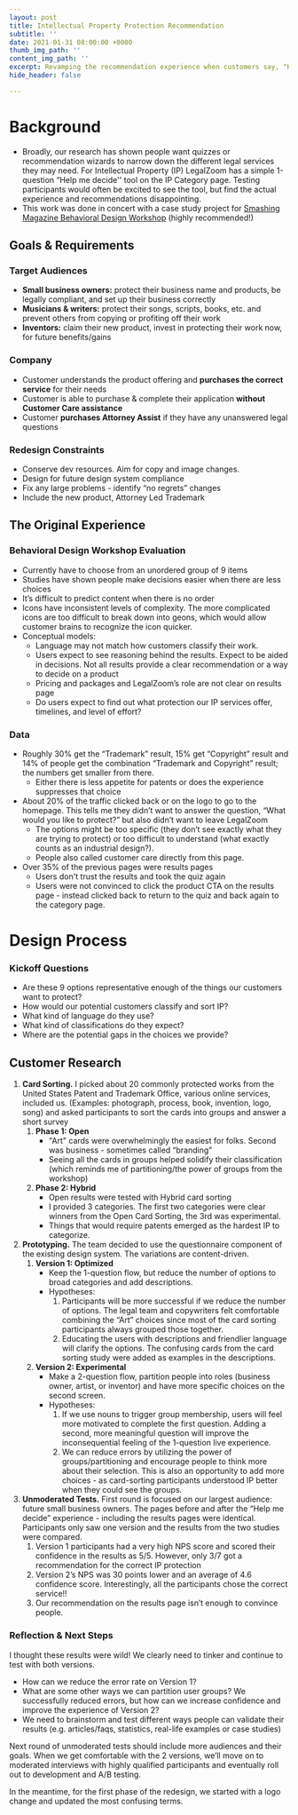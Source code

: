 ```yaml
---
layout: post
title: Intellectual Property Protection Recommendation
subtitle: ''
date: 2021-01-31 08:00:00 +0000
thumb_img_path: ''
content_img_path: ''
excerpt: Revamping the recommendation experience when customers say, "Help me decide"
hide_header: false

---
```

# Background

* Broadly, our research has shown people want quizzes or recommendation wizards to narrow down the different legal services they may need. For Intellectual Property (IP) LegalZoom has a simple 1-question “Help me decide'' tool on the IP Category page. Testing participants would often be excited to see the tool, but find the actual experience and recommendations disappointing.
* This work was done in concert with a case study project for [Smashing Magazine Behavioral Design Workshop](https://smashingconf.com/online-workshops/workshops/susan-guthrie-weinschenk) (highly recommended!)

## Goals & Requirements

### Target Audiences

* **Small business owners:** protect their business name and products, be legally compliant, and set up their business correctly
* **Musicians & writers:** protect their songs, scripts, books, etc. and prevent others from copying or profiting off their work
* **Inventors:** claim their new product, invest in protecting their work now, for future benefits/gains

### Company

* Customer understands the product offering and **purchases the correct service** for their needs
* Customer is able to purchase & complete their application **without Customer Care assistance**
* Customer **purchases Attorney Assist** if they have any unanswered legal questions

### Redesign Constraints

* Conserve dev resources. Aim for copy and image changes.
* Design for future design system compliance
* Fix any large problems - identify “no regrets” changes
* Include the new product, Attorney Led Trademark

## The Original Experience

### Behavioral Design Workshop Evaluation

* Currently have to choose from an unordered group of 9 items
* Studies have shown people make decisions easier when there are less choices
* It’s difficult to predict content when there is no order
* Icons have inconsistent levels of complexity. The more complicated icons are too difficult to break down into geons, which would allow customer brains to recognize the icon quicker.
* Conceptual models:
  * Language may not match how customers classify their work.
  * Users expect to see reasoning behind the results. Expect to be aided in decisions. Not all results provide a clear recommendation or a way to decide on a product
  * Pricing and packages and LegalZoom’s role are not clear on results page
  * Do users expect to find out what protection our IP services offer, timelines, and level of effort?

### Data

* Roughly 30% get the “Trademark” result, 15% get “Copyright” result and 14% of people get the combination “Trademark and Copyright” result; the numbers get smaller from there.
  * Either there is less appetite for patents or does the experience suppresses that choice
* About 20% of the traffic clicked back or on the logo to go to the homepage. This tells me they didn’t want to answer the question, “What would you like to protect?” but also didn’t want to leave LegalZoom
  * The options might be too specific (they don’t see exactly what they are trying to protect) or too difficult to understand (what exactly counts as an industrial design?).
  * People also called customer care directly from this page.
* Over 35% of the previous pages were results pages
  * Users don't trust the results and took the quiz again
  * Users were not convinced to click the product CTA on the results page - instead clicked back to return to the quiz and back again to the category page.

# Design Process

### Kickoff Questions

* Are these 9 options representative enough of the things our customers want to protect?
* How would our potential customers classify and sort IP?
* What kind of language do they use?
* What kind of classifications do they expect?
* Where are the potential gaps in the choices we provide?

## Customer Research

1. **Card Sorting.** I picked about 20 commonly protected works from the United States Patent and Trademark Office, various online services, included us. (Examples: photograph, process, book, invention, logo, song) and asked participants to sort the cards into groups and answer a short survey
   1. **Phase 1: Open**
      * "Art" cards were overwhelmingly the easiest for folks. Second was business - sometimes called “branding”
      * Seeing all the cards in groups helped solidify their classification (which reminds me of partitioning/the power of groups from the workshop)
   2. **Phase 2: Hybrid**
      * Open results were tested with Hybrid card sorting
      * I provided 3 categories. The first two categories were clear winners from the Open Card Sorting, the 3rd was experimental.
      * Things that would require patents emerged as the hardest IP to categorize.
2. **Prototyping.** The team decided to use the questionnaire component of the existing design system. The variations are content-driven.
   1. **Version 1: Optimized**
      * Keep the 1-question flow, but reduce the number of options to broad categories and add descriptions.
      * Hypotheses:
        1. Participants will be more successful if we reduce the number of options. The legal team and copywriters felt comfortable combining the “Art” choices since most of the card sorting participants always grouped those together.
        2. Educating the users with descriptions and friendlier language will clarify the options. The confusing cards from the card sorting study were added as examples in the descriptions.
   2. **Version 2: Experimental**
      * Make a 2-question flow, partition people into roles (business owner, artist, or inventor) and have more specific choices on the second screen.
      * Hypotheses:
        1. If we use nouns to trigger group membership, users will feel more motivated to complete the first question. Adding a second, more meaningful question will improve the inconsequential feeling of the 1-question live experience.
        2. We can reduce errors by utilizing the power of groups/partitioning and encourage people to think more about their selection. This is also an opportunity to add more choices - as card-sorting participants understood IP better when they could see the groups.
3. **Unmoderated Tests.** First round is focused on our largest audience: future small business owners. The pages before and after the “Help me decide” experience - including the results pages were identical. Participants only saw one version and the results from the two studies were compared. 
   1. Version 1 participants had a very high NPS score and scored their confidence in the results as 5/5. However, only 3/7 got a recommendation for the correct IP protection
   2. Version 2’s NPS was 30 points lower and an average of 4.6 confidence score. Interestingly, all the participants chose the correct service!!
   3. Our recommendation on the results page isn’t enough to convince people.

### Reflection & Next Steps

I thought these results were wild! We clearly need to tinker and continue to test with both versions. 

* How can we reduce the error rate on Version 1?
* What are some other ways we can partition user groups? We successfully reduced errors, but how can we increase confidence and improve the experience of Version 2?
* We need to brainstorm and test different ways people can validate their results (e.g. articles/faqs, statistics, real-life examples or case studies)

Next round of unmoderated tests should include more audiences and their goals. When we get comfortable with the 2 versions, we’ll move on to moderated interviews with highly qualified participants and eventually roll out to development and A/B testing.

In the meantime, for the first phase of the redesign, we started with a logo change and updated the most confusing terms.